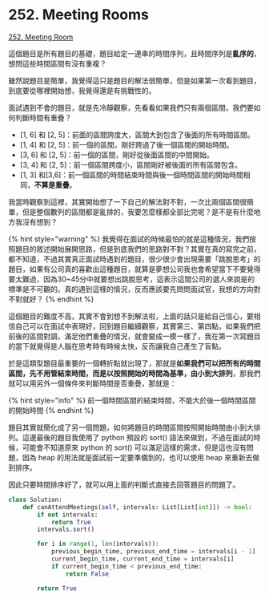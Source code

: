 # 252. Meeting Rooms

[252. Meeting Room](https://leetcode.com/problems/meeting-rooms/)

這個題目是所有題目的基礎，題目給定一連串的時間序列，且時間序列是**亂序的**，想問這些時間區間有沒有重複？

雖然說題目是簡單，我覺得這只是題目的解法很簡單，但是如果第一次看到題目，到底要從哪裡開始想，我覺得還是有挑戰性的。

面試遇到不會的題目，就是先冷靜觀察，先看看如果我們只有兩個區間，我們要如何判斷時間有重疊？

* \[1, 6\] 和 \[2, 5\]：前面的區間誇度大，區間大到包含了後面的所有時間區間。
* \[1, 4\] 和 \[2, 5\]：前一個的區間，剛好跨過了後一個區間的開始時間。
* \[3, 6\] 和 \[2, 5\]：前一個的區間，剛好從後面區間的中間開始。
* \[3, 4\] 和 \[2, 5\]：前一個區間跨度小，區間剛好被後面的所有區間包含。
* \[1, 3\] 和\[3,6\]：前一個區間的時間結束時間與後一個時間區間的開始時間相同，**不算是重疊**。

我當時觀察到這裡，其實開始想了一下自己的解法對不對，一次比兩個區間很簡單，但是整個數列的區間都是亂排的，我要怎麼樣都全部比完呢？是不是有什麼地方我沒有想到？

{% hint style="warning" %}
我覺得在面試的時候最怕的就是這種情況，我們按照題目的敘述開始展開思路，但是到底我們的思路對不對？其實在真的寫完之前，都不知道，不過其實真正面試時遇到的題目，很少很少會出現需要「跳脫思考」的題目，如果有公司真的喜歡出這種題目，就算是夢想公司我也會希望當下不要覺得要太難過，因為30~45分中就要想出跳脫思考，這表示這間公司的選人來說是的標準是不可觀的。真的遇到這樣的情況，反而應該要先問問面試官，我想的方向對不對就好？
{% endhint %}

這個題目的難度不高，其實不會到想不到解法啦，上面的話只是給自己信心，要相信自己可以在面試中表現好，回到題目繼續觀察，其實第三、第四點，如果我們把前後的區間對調，滿足他們重疊的情況，就會變成一模一樣了，我在第一次寫題目的當下就覺得是人腦在思考時有時候太快，反而讓我自己產生了盲點。

於是這類型題目最重要的一個轉折點就出現了，那就是**如果我們可以把所有的時間區間，先不用管結束時間，而是以按照開始的時間為基準，由小到大排列**，那我們就可以用另外一個條件來判斷時間是否重疊，那就是：

{% hint style="info" %}
前一個時間區間的結束時間，不能大於後一個時間區間的開始時間
{% endhint %}

題目其實就簡化成了另一個問題，如何將題目的時間區間按照開始時間由小到大排列。這邊最後的題目我使用了 python 預設的 sort\(\) 語法來做到，不過在面試的時候，可能會不知道原來 python 的 sort\(\) 可以滿足這樣的需求，但是這也沒有問題，因為 heap 的用法就是面試前一定要準備到的，也可以使用 heap 來重新去做到排序。

因此只要時間排序好了，就可以用上面的判斷式直接去回答題目的問題了。

```python
class Solution:
    def canAttendMeetings(self, intervals: List[List[int]]) -> bool:
        if not intervals:
            return True
        intervals.sort()

        for i in range(1, len(intervals)):
            previous_begin_time, previous_end_time = intervals[i - 1]
            current_begin_time, current_end_time = intervals[i]
            if current_begin_time < previous_end_time:
                return False

        return True
```

